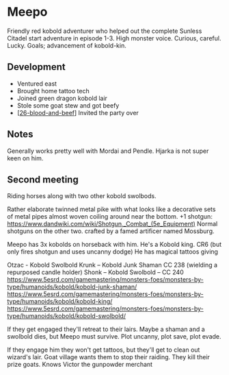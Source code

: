# Meepo
Friendly red kobold adventurer who helped out the complete Sunless Citadel start adventure in episode 1-3.
High monster voice. Curious, careful. Lucky. Goals; advancement of kobold-kin.

## Development
- Ventured east
- Brought home tattoo tech
- Joined green dragon kobold lair
- Stole some goat stew and got beefy
- [[26-blood-and-beef]] Invited the party over

## Notes
Generally works pretty well with Mordai and Pendle. Hjarka is not super keen on him.


## Second meeting
Riding horses along with two other kobold swolbods.

Rather elaborate twinned metal pike with what looks like a decorative sets of metal pipes almost woven coiling around near the bottom.
+1 shotgun: https://www.dandwiki.com/wiki/Shotgun,_Combat_(5e_Equipment)
Normal shotguns on the other two.
crafted by a famed artificer named Mossburg.

Meepo has 3x kobolds on horseback with him.
He's a Kobold king. CR6 (but only fires shotgun and uses uncanny dodge)
He has magical tattoos giving

Otzac - Kobold Swolbold
Krunk – Kobold Junk Shaman CC 238 (wielding a repurposed candle holder)
Shonk – Kobold Swolbold – CC 240
https://www.5esrd.com/gamemastering/monsters-foes/monsters-by-type/humanoids/kobold/kobold-junk-shaman/
https://www.5esrd.com/gamemastering/monsters-foes/monsters-by-type/humanoids/kobold/kobold-king/
https://www.5esrd.com/gamemastering/monsters-foes/monsters-by-type/humanoids/kobold/kobold-swolbold/

If they get engaged they'll retreat to their lairs. Maybe a shaman and a swolbold dies, but Meepo must survive. Plot uncanny, plot save, plot evade.

If they engage him they won't get tattoos, but they'll get to clean out wizard's lair.
Goat village wants them to stop their raiding. They kill their prize goats.
Knows Victor the gunpowder merchant

[//begin]: # "Autogenerated link references for markdown compatibility"
[26-blood-and-beef]: ../recaps/26-blood-and-beef "26-blood-and-beef"
[//end]: # "Autogenerated link references"